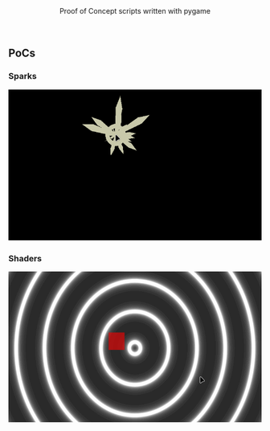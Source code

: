 <div align="center">
   <h>Proof of Concept scripts written with pygame</h>
   <br>
   <br>
   <br>
</div>

## PoCs

### Sparks

<img height=300 src="https://raw.githubusercontent.com/blankRiot96/pygame-poc/main/screenshots/sparks.gif">

### Shaders

<img height=300 src="https://raw.githubusercontent.com/blankRiot96/pygame-poc/main/screenshots/shaders.gif">
